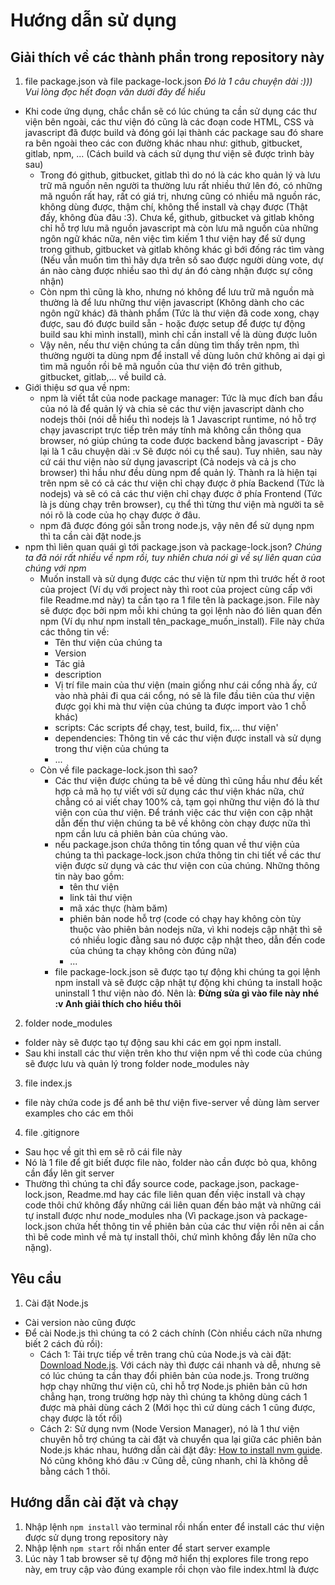 # Hướng dẫn sử dụng
## Giải thích về các thành phần trong repository này
1. file package.json và file package-lock.json
*Đó là 1 câu chuyện dài :))) Vui lòng đọc hết đoạn văn dưới đây để hiểu*
- Khi code ứng dụng, chắc chắn sẽ có lúc chúng ta cần sử dụng các thư viện bên ngoài, các thư viện đó cũng là các đoạn code HTML, CSS và javascript đã được build và đóng gói lại thành các package sau đó share ra bên ngoài theo các con đường khác nhau như: github, gitbucket, gitlab, npm, ... (Cách build và cách sử dụng thư viện sẽ được trình bày sau)
  - Trong đó github, gitbucket, gitlab thì do nó là các kho quản lý và lưu trữ mã nguồn nên người ta thường lưu rất nhiều thứ lên đó, có những mã nguồn rất hay, rất có giá trị, nhưng cũng có nhiều mã nguồn rác, không dùng được, thậm chí, không thể install và chạy được (Thật đấy, không đùa đâu :3). Chưa kể, github, gitbucket và gitlab không chỉ hỗ trợ lưu mã nguồn javascript mà còn lưu mã nguồn của những ngôn ngữ khác nữa, nên việc tìm kiếm 1 thư viện hay để sử dụng trong github, gitbucket và gitlab không khác gì bới đống rác tìm vàng (Nếu vẫn muốn tìm thì hãy dựa trên số sao được người dùng vote, dự án nào càng được nhiều sao thì dự án đó càng nhận được sự công nhận)
  - Còn npm thì cũng là kho, nhưng nó không để lưu trữ mã nguồn mà thường là để lưu những thư viện javascript (Không dành cho các ngôn ngữ khác) đã thành phẩm (Tức là thư viện đã code xong, chạy được, sau đó được build sẵn - hoặc được setup để được tự động build sau khi mình install), mình chỉ cần install về là dùng được luôn
  - Vậy nên, nếu thư viện chúng ta cần dùng tìm thấy trên npm, thì thường người ta dùng npm để install về dùng luôn chứ không ai dại gì tìm mã nguồn rồi bê mã nguồn của thư viện đó trên github, gitbucket, gitlab,... về build cả.
- Giới thiệu sơ qua về npm:
  - npm là viết tắt của node package manager: Tức là mục đích ban đầu của nó là để quản lý và chia sẻ các thư viện javascript dành cho nodejs thôi (nói dễ hiểu thì nodejs là 1 Javascript runtime, nó hỗ trợ chạy javascript trực tiếp trên máy tính mà không cần thông qua browser, nó giúp chúng ta code được backend bằng javascript - Đây lại là 1 câu chuyện dài :v Sẽ được nói cụ thể sau). Tuy nhiên, sau này cứ cái thư viện nào sử dụng javascript (Cả nodejs và cả js cho browser) thì hầu như đều dùng npm để quản lý. Thành ra là hiện tại trên npm sẽ có cả các thư viện chỉ chạy được ở phía Backend (Tức là nodejs) và sẽ có cả các thư viện chỉ chạy được ở phía Frontend (Tức là js dùng chạy trên browser), cụ thể thì từng thư viện mà người ta sẽ nói rõ là code của họ chạy được ở đâu.
  - npm đã được đóng gói sẵn trong node.js, vậy nên để sử dụng npm thì ta cần cài đặt node.js
- npm thì liên quan quái gì tới package.json và package-lock.json?
*Chúng ta đã nói rất nhiều về npm rồi, tuy nhiên chưa nói gì về sự liên quan của chúng với npm*
  - Muốn install và sử dụng được các thư viện từ npm thì trước hết ở root của project (Ví dụ với project này thì root của project cùng cấp với file Readme.md này) ta cần tạo ra 1 file tên là package.json. File này sẽ được đọc bởi npm mỗi khi chúng ta gọi lệnh nào đó liên quan đến npm (Ví dụ như npm install tên_package_muốn_install). File này chứa các thông tin về:
    - Tên thư viện của chúng ta
    - Version
    - Tác giả
    - description
    - Vị trí file main của thư viện (main giống như cái cổng nhà ấy, cứ vào nhà phải đi qua cái cổng, nó sẽ là file đầu tiên của thư viện được gọi khi mà thư viện của chúng ta được import vào 1 chỗ khác)
    - scripts: Các scripts để chạy, test, build, fix,... thư viện'
    - dependencies: Thông tin về các thư viện được install và sử dụng trong thư viện của chúng ta
    - ...
  - Còn về file package-lock.json thì sao? 
    - Các thư viện được chúng ta bê về dùng thì cũng hầu như đều kết hợp cả mã họ tự viết với sử dụng các thư viện khác nữa, chứ chẳng có ai viết chay 100% cả, tạm gọi những thư viện đó là thư viện con của thư viện. Để tránh việc các thư viện con cập nhật dẫn đến thư viện chúng ta bê về không còn chạy được nữa thì npm cần lưu cả phiên bản của chúng vào.
    - nếu package.json chứa thông tin tổng quan về thư viện của chúng ta thì package-lock.json chứa thông tin chi tiết về các thư viện được sử dụng và các thư viện con của chúng. Những thông tin này bao gồm:
      - tên thư viện
      - link tải thư viện
      - mã xác thực (hàm băm)
      - phiên bản node hỗ trợ (code có chạy hay không còn tùy thuộc vào phiên bản nodejs nữa, vì khi nodejs cập nhật thì sẽ có nhiều logic đằng sau nó được cập nhật theo, dẫn đến code của chúng ta chạy không còn đúng nữa)
      - ...
    - file package-lock.json sẽ được tạo tự động khi chúng ta gọi lệnh npm install và sẽ được cập nhật tự động khi chúng ta install hoặc uninstall 1 thư viện nào đó. Nên là: **Đừng sửa gì vào file này nhé :v Anh giải thích cho hiểu thôi**

2. folder node_modules
- folder này sẽ được tạo tự động sau khi các em gọi npm install. 
- Sau khi install các thư viện trên kho thư viện npm về thì code của chúng sẽ được lưu và quản lý trong folder node_modules này

3. file index.js
- file này chứa code js để anh bê thư viện five-server về dùng làm server examples cho các em thôi

4. file .gitignore
- Sau học về git thì em sẽ rõ cái file này
- Nó là 1 file để git biết được file nào, folder nào cần được bỏ qua, không cần đẩy lên git server
- Thường thì chúng ta chỉ đẩy source code, package.json, package-lock.json, Readme.md hay các file liên quan đến việc install và chạy code thôi chứ không đẩy những cái liên quan đến bảo mật và những cái tự install được như node_modules nha (Vì package.json và package-lock.json chứa hết thông tin về phiên bản của các thư viện rồi nên ai cần thì bê code mình về mà tự install thôi, chứ mình không đẩy lên nữa cho nặng).

## Yêu cầu
1. Cài đặt Node.js
- Cài version nào cũng được
- Để cài Node.js thì chúng ta có 2 cách chính (Còn nhiều cách nữa nhưng biết 2 cách đủ rồi):
  - Cách 1: Tải trực tiếp về trên trang chủ của Node.js và cài đặt: [Download Node.js](https://nodejs.org/en/download). Với cách này thì được cái nhanh và dễ, nhưng sẽ có lúc chúng ta cần thay đổi phiên bản của node.js. Trong trường hợp chạy những thư viện cũ, chỉ hỗ trợ Node.js phiên bản cũ hơn chẳng hạn, trong trường hợp này thì chúng ta không dùng cách 1 được mà phải dùng cách 2 (Mới học thì cứ dùng cách 1 cũng được, chạy được là tốt rồi)
  - Cách 2: Sử dụng nvm (Node Version Manager), nó là 1 thư viện chuyên hỗ trợ chúng ta cài đặt và chuyển qua lại giữa các phiên bản Node.js khác nhau, hướng dẫn cài đặt đây: [How to install nvm guide](https://www.freecodecamp.org/news/node-version-manager-nvm-install-guide/). Nó cũng không khó đâu :v Cũng dễ, cũng nhanh, chỉ là không dễ bằng cách 1 thôi.

## Hướng dẫn cài đặt và chạy
1. Nhập lệnh `npm install` vào terminal rồi nhấn enter để install các thư viện được sử dụng trong repository này
2. Nhập lệnh `npm start` rồi nhấn enter để start server example
3. Lúc này 1 tab browser sẽ tự động mở hiển thị explores file trong repo này, em truy cập vào đúng example rồi chọn vào file index.html là được
